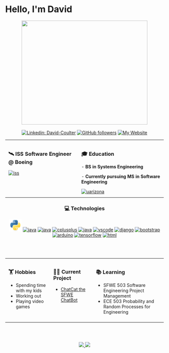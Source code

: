 <h1> Hello, I'm David </h1>
<div align="center">
<a href="https://www.linkedin.com/in/david-coulter2/" target="_blank" rel="noreferrer"> <img src="https://media.tenor.com/2fXbn6Xtt0UAAAAC/software-software-development.gif" width ="400" height = "330"/> <a/>

[![Linkedin: David-Coulter](https://img.shields.io/badge/LinkedIn-0077B5?style=for-the-badge&logo=linkedin&logoColor=white&link=https://www.linkedin.com/in/david-coulter2/)](https://www.linkedin.com/in/david-coulter2/)
[![GitHub followers](https://img.shields.io/github/followers/David-Coulter?label=Follow&style=for-the-badge&logo=github)](https://github.com/David-Coulter)
[![My Website](https://img.shields.io/badge/website-000000?style=for-the-badge&logo=About.me&logoColor=white&link=https://david-coulter.github.io/)](https://david-coulter.github.io/)


<table>
    <tr>
        <td valign="top" style="padding: 10px;">
            <h3>🛰️ ISS Software Engineer @ Boeing</h3>
            <a href="https://www.nasa.gov/international-space-station/" target="_blank" rel="noreferrer">
                <img src="https://media.tenor.com/oCJwj1e5oCwAAAAC/nasa-nasa-gifs.gif" alt="iss" width="300" height="100"/>
            </a>
        </td>
        <td valign="top" style="padding: 10px;">
            <h3>🎓 Education</h3>
            <p>- <strong>BS in Systems Engineering</strong></p>
            <p>- <strong>Currently pursuing MS in Software Engineering</strong></p>
            <a href="https://sie.engineering.arizona.edu/" target="_blank" rel="noreferrer">
                <img src="https://i.giphy.com/media/v1.Y2lkPTc5MGI3NjExb2p5N2V2NHR2ZWl1ODNhdWd5eXVja3I5MTQ1cGxoOWJjcnJ5ZWZyYSZlcD12MV9pbnRlcm5hbF9naWZfYnlfaWQmY3Q9Zw/S5QlmDpWx67VozeVJa/giphy.gif" alt="uarizona" width="400" height="200"/>
            </a>
        </td>
    </tr>
</table>


<h3> 💻 Technologies</h3>
<a href="https://www.python.org" target="_blank" rel="noreferrer"> <img src="https://raw.githubusercontent.com/devicons/devicon/master/icons/python/python-original.svg" alt="python" width="40" height="40"/></a>
<a href = "https://about.gitlab.com/" target="_blank" rel="noreferrer"><img src="https://cdn.jsdelivr.net/gh/devicons/devicon@latest/icons/gitlab/gitlab-original.svg" alt="java" width="40" height="40"/></a>
<a href="https://developer.mozilla.org/en-US/docs/Web/JavaScript" target="_blank" rel="noreferrer"> <img src="https://cdn.jsdelivr.net/gh/devicons/devicon/icons/java/java-original.svg" alt="java" width="40" height="40"/></a>
<a href="https://cplusplus.com/" target="_blank" rel="noreferrer"> <img src="https://cdn.jsdelivr.net/gh/devicons/devicon/icons/cplusplus/cplusplus-original.svg" alt="cplusplus" width="40" height="40"/></a>
<a href="https://angular.dev/" target="_blank" rel="noreferrer"> <img src="https://cdn.jsdelivr.net/gh/devicons/devicon@latest/icons/angularjs/angularjs-original.svg" alt="java" width="40" height="40"/></a>
<a href="https://code.visualstudio.com/" target="_blank" rel="noreferrer"> <img src="https://cdn.jsdelivr.net/gh/devicons/devicon/icons/vscode/vscode-original.svg"
alt="vscode" width="40" height="40"/></a>
<a href="https://www.djangoproject.com/" target="_blank" rel="noreferrer"> <img src="https://cdn.jsdelivr.net/gh/devicons/devicon/icons/django/django-plain.svg" alt="django" width="40" height="40"/></a>
<a href="https://getbootstrap.com/" target="_blank" rel="noreferrer"> <img src="https://cdn.jsdelivr.net/gh/devicons/devicon/icons/bootstrap/bootstrap-original.svg" alt="bootstrap" width="40" height="40"/></a>
<a href="https://www.arduino.cc/" target="_blank" rel="noreferrer"> <img src="https://cdn.jsdelivr.net/gh/devicons/devicon/icons/arduino/arduino-original.svg" alt="arduino" width="40" height="40"/></a>
<a href="https://www.tensorflow.org/" target="_blank" rel="noreferrer"> <img src="https://cdn.jsdelivr.net/gh/devicons/devicon/icons/tensorflow/tensorflow-original.svg"    
alt="tensorflow" width="40" height="40"/></a>
<a href="https://html.spec.whatwg.org/" target="_blank" rel="noreferrer"> <img src="https://cdn.jsdelivr.net/gh/devicons/devicon/icons/html5/html5-original.svg"
alt="html" width="40" height="40"/></a>
<br><br>
<br><br>

<table>
    <tr>
        <td valign="top" style="padding: 10px;">
          <h3>🏋️ Hobbies</h3>
          <ul>
            <li>Spending time with my kids</li>
            <li>Working out</li>
            <li>Playing video games</li>
          </ul>
        </td>
      <td valign="top" style="padding: 10px;">
        <h3>👨‍💻 Current Project</h3>
        <ul>
          <li><a href="https://github.com/David-Coulter/Chat-Cat" target="_blank">ChatCat the SFWE ChatBot</a></li>
        </ul>
      </td>
      <td valign="top" style="padding: 10px;">
        <h3>📚 Learning</h3>
        <ul>
          <li>SFWE 503 Software Engineering Project Management</li>
          <li>ECE 503 Probability and Random Processes for Engineering</li>
        </ul>
      </td>
    </tr>
</table>

<br><br>

<p align="center">
<a href="https://github.com/David-Coulter">
  <img height="180em" src="https://github-readme-stats-eight-theta.vercel.app/api?username=David-Coulter&show_icons=true&theme=algolia&include_all_commits=true&count_private=true"/>
  <img height="180em" src="https://github-readme-stats-eight-theta.vercel.app/api/top-langs/?username=David-Coulter&layout=compact&langs_count=8&theme=algolia"/>
</a>
</p>
</div>
